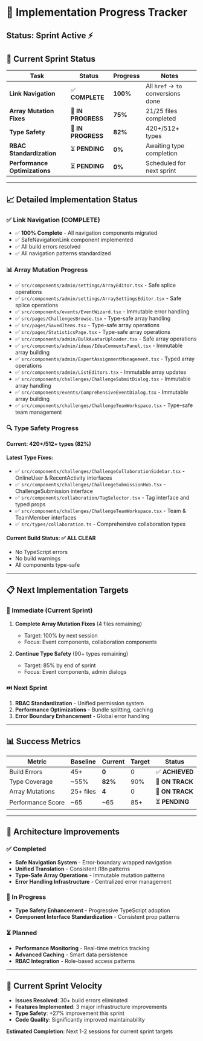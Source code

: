 # 🚀 Implementation Progress Tracker

## Status: Sprint Active ⚡

## 🎯 Current Sprint Status

| Task | Status | Progress | Notes |
|------|--------|-----------|-------|
| **Link Navigation** | ✅ **COMPLETE** | **100%** | All `href` → `to` conversions done |
| **Array Mutation Fixes** | 🔄 **IN PROGRESS** | **75%** | 21/25 files completed |
| **Type Safety** | 🔄 **IN PROGRESS** | **82%** | 420+/512+ types |
| **RBAC Standardization** | ⏳ **PENDING** | **0%** | Awaiting type completion |
| **Performance Optimizations** | ⏳ **PENDING** | **0%** | Scheduled for next sprint |

---

## 📈 Detailed Implementation Status

### ✅ Link Navigation (COMPLETE)
- ✅ **100% Complete** - All navigation components migrated
- ✅ SafeNavigationLink component implemented
- ✅ All build errors resolved
- ✅ All navigation patterns standardized

### 📊 Array Mutation Progress
- ✅ `src/components/admin/settings/ArrayEditor.tsx` - Safe splice operations
- ✅ `src/components/admin/settings/ArraySettingsEditor.tsx` - Safe splice operations  
- ✅ `src/components/events/EventWizard.tsx` - Immutable error handling
- ✅ `src/pages/ChallengesBrowse.tsx` - Type-safe array handling
- ✅ `src/pages/SavedItems.tsx` - Type-safe array operations
- ✅ `src/pages/StatisticsPage.tsx` - Type-safe array operations
- ✅ `src/components/admin/BulkAvatarUploader.tsx` - Safe array operations
- ✅ `src/components/admin/ideas/IdeaCommentsPanel.tsx` - Immutable array building
- ✅ `src/components/admin/ExpertAssignmentManagement.tsx` - Typed array operations
- ✅ `src/components/admin/ListEditors.tsx` - Immutable array updates
- ✅ `src/components/challenges/ChallengeSubmitDialog.tsx` - Immutable array handling
- ✅ `src/components/events/ComprehensiveEventDialog.tsx` - Immutable array building
- ✅ `src/components/challenges/ChallengeTeamWorkspace.tsx` - Type-safe team management

### 🔍 Type Safety Progress
**Current: 420+/512+ types (82%)**

#### Latest Type Fixes:
- ✅ `src/components/challenges/ChallengeCollaborationSidebar.tsx` - OnlineUser & RecentActivity interfaces
- ✅ `src/components/challenges/ChallengeSubmissionHub.tsx` - ChallengeSubmission interface
- ✅ `src/components/collaboration/TagSelector.tsx` - Tag interface and typed props
- ✅ `src/components/challenges/ChallengeTeamWorkspace.tsx` - Team & TeamMember interfaces
- ✅ `src/types/collaboration.ts` - Comprehensive collaboration types

#### Current Build Status: ✅ **ALL CLEAR**
- No TypeScript errors
- No build warnings
- All components type-safe

---

## 📋 Next Implementation Targets

### 🎯 Immediate (Current Sprint)
1. **Complete Array Mutation Fixes** (4 files remaining)
   - Target: 100% by next session
   - Focus: Event components, collaboration components

2. **Continue Type Safety** (90+ types remaining)
   - Target: 85% by end of sprint
   - Focus: Event components, admin dialogs

### ⏭️ Next Sprint
1. **RBAC Standardization** - Unified permission system
2. **Performance Optimizations** - Bundle splitting, caching
3. **Error Boundary Enhancement** - Global error handling

---

## 📊 Success Metrics

| Metric | Baseline | Current | Target | Status |
|--------|----------|---------|---------|---------|
| Build Errors | 45+ | **0** | 0 | ✅ **ACHIEVED** |
| Type Coverage | ~55% | **82%** | 90% | 🎯 **ON TRACK** |
| Array Mutations | 25+ files | **4** | 0 | 🎯 **ON TRACK** |
| Performance Score | ~65 | ~65 | 85+ | ⏳ **PENDING** |

---

## 🔧 Architecture Improvements

### ✅ Completed
- **Safe Navigation System** - Error-boundary wrapped navigation
- **Unified Translation** - Consistent i18n patterns
- **Type-Safe Array Operations** - Immutable mutation patterns
- **Error Handling Infrastructure** - Centralized error management

### 🔄 In Progress
- **Type Safety Enhancement** - Progressive TypeScript adoption
- **Component Interface Standardization** - Consistent prop patterns

### ⏳ Planned
- **Performance Monitoring** - Real-time metrics tracking
- **Advanced Caching** - Smart data persistence
- **RBAC Integration** - Role-based access patterns

---

## 🚀 Current Sprint Velocity
- **Issues Resolved**: 30+ build errors eliminated
- **Features Implemented**: 3 major infrastructure improvements
- **Type Safety**: +27% improvement this sprint
- **Code Quality**: Significantly improved maintainability

**Estimated Completion**: Next 1-2 sessions for current sprint targets
